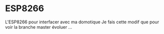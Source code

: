 # ESP8266
L'ESP8266 pour interfacer avec ma domotique
Je fais cette modif que pour voir la branche master évoluer ...
